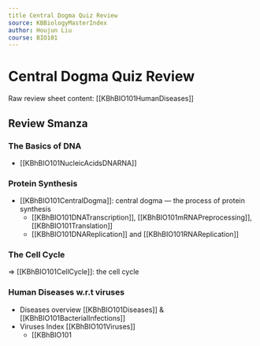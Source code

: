 ```yaml
---
title Central Dogma Quiz Review
source: KBBiologyMasterIndex
author: Houjun Liu
course: BIO101
---
```


# Central Dogma Quiz Review
Raw review sheet content: [[KBhBIO101HumanDiseases]]

## Review Smanza
### The Basics of DNA
- [[KBhBIO101NucleicAcidsDNARNA]]

### Protein Synthesis
- [[KBhBIO101CentralDogma]]: central dogma — the process of protein synthesis
	- [[KBhBIO101DNATranscription]], [[KBhBIO101mRNAPreprocessing]], [[KBhBIO101Translation]]
	- [[KBhBIO101DNAReplication]] and [[KBhBIO101RNAReplication]]

### The Cell Cycle
=> [[KBhBIO101CellCycle]]: the cell cycle

### Human Diseases w.r.t viruses
- Diseases overview [[KBhBIO101Diseases]] & [[KBhBIO101BacterialInfections]]
- Viruses Index [[KBhBIO101Viruses]]
	- [[KBhBIO101
	
